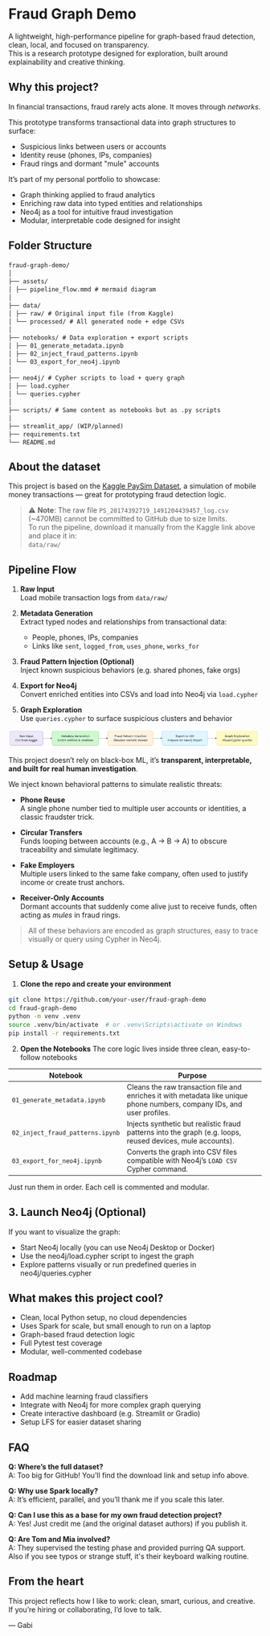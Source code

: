 # Fraud Graph Demo
A lightweight, high-performance pipeline for graph-based fraud detection, clean, local, and focused on transparency.  
This is a research prototype designed for exploration, built around explainability and creative thinking.

## Why this project?

In financial transactions, fraud rarely acts alone. It moves through *networks*.

This prototype transforms transactional data into graph structures to surface:
- Suspicious links between users or accounts
- Identity reuse (phones, IPs, companies)
- Fraud rings and dormant "mule" accounts

It’s part of my personal portfolio to showcase:

- Graph thinking applied to fraud analytics
- Enriching raw data into typed entities and relationships
- Neo4j as a tool for intuitive fraud investigation
- Modular, interpretable code designed for insight

## Folder Structure
```
fraud-graph-demo/
│
├── assets/
│ ├── pipeline_flow.mmd # mermaid diagram
│
├── data/
│ ├── raw/ # Original input file (from Kaggle)
│ └── processed/ # All generated node + edge CSVs
│
├── notebooks/ # Data exploration + export scripts
│ ├── 01_generate_metadata.ipynb
│ ├── 02_inject_fraud_patterns.ipynb
│ └── 03_export_for_neo4j.ipynb
│
├── neo4j/ # Cypher scripts to load + query graph
│ ├── load.cypher
│ └── queries.cypher
│
├── scripts/ # Same content as notebooks but as .py scripts
│
├── streamlit_app/ (WIP/planned)
├── requirements.txt
└── README.md
```

## About the dataset

This project is based on the [Kaggle PaySim Dataset](https://www.kaggle.com/datasets/ealaxi/paysim1), a simulation of mobile money transactions — great for prototyping fraud detection logic.

> ⚠️ **Note**: The raw file `PS_20174392719_1491204439457_log.csv` (~470MB) cannot be committed to GitHub due to size limits.  
> To run the pipeline, download it manually from the Kaggle link above and place it in:  
> `data/raw/`

## Pipeline Flow

1. **Raw Input**  
   Load mobile transaction logs from `data/raw/`

2. **Metadata Generation**  
   Extract typed nodes and relationships from transactional data:
   - People, phones, IPs, companies
   - Links like `sent`, `logged_from`, `uses_phone`, `works_for`

3. **Fraud Pattern Injection (Optional)**  
   Inject known suspicious behaviors (e.g. shared phones, fake orgs)

4. **Export for Neo4j**  
   Convert enriched entities into CSVs and load into Neo4j via `load.cypher`

5. **Graph Exploration**  
   Use `queries.cypher` to surface suspicious clusters and behavior


![Pipeline Diagram](assets/pipeline_flow.png)


This project doesn’t rely on black-box ML, it’s **transparent, interpretable, and built for real human investigation**.

We inject known behavioral patterns to simulate realistic threats:

- **Phone Reuse**  
  A single phone number tied to multiple user accounts or identities, a classic fraudster trick.

- **Circular Transfers**  
  Funds looping between accounts (e.g., A → B → A) to obscure traceability and simulate legitimacy.

- **Fake Employers**  
  Multiple users linked to the same fake company, often used to justify income or create trust anchors.

- **Receiver-Only Accounts**  
  Dormant accounts that suddenly come alive just to receive funds, often acting as *mules* in fraud rings.

> All of these behaviors are encoded as graph structures, easy to trace visually or query using Cypher in Neo4j.


## Setup & Usage

1. **Clone the repo and create your environment**
```bash
git clone https://github.com/your-user/fraud-graph-demo
cd fraud-graph-demo
python -m venv .venv
source .venv/bin/activate  # or .venv\Scripts\activate on Windows
pip install -r requirements.txt
```

2. **Open the Notebooks**
The core logic lives inside three clean, easy-to-follow notebooks

| Notebook                         | Purpose                                                                                                                  |
| -------------------------------- | ------------------------------------------------------------------------------------------------------------------------ |
| `01_generate_metadata.ipynb`     | Cleans the raw transaction file and enriches it with metadata like unique phone numbers, company IDs, and user profiles. |
| `02_inject_fraud_patterns.ipynb` | Injects synthetic but realistic fraud patterns into the graph (e.g. loops, reused devices, mule accounts).               |
| `03_export_for_neo4j.ipynb`      | Converts the graph into CSV files compatible with Neo4j’s `LOAD CSV` Cypher command.                                     |

Just run them in order. Each cell is commented and modular.

## 3. **Launch Neo4j (Optional)**
If you want to visualize the graph:

- Start Neo4j locally (you can use Neo4j Desktop or Docker)
- Use the neo4j/load.cypher script to ingest the graph
- Explore patterns visually or run predefined queries in neo4j/queries.cypher

## What makes this project cool?

- Clean, local Python setup, no cloud dependencies
- Uses Spark for scale, but small enough to run on a laptop
- Graph-based fraud detection logic
- Full Pytest test coverage
- Modular, well-commented codebase

## Roadmap

- Add machine learning fraud classifiers
- Integrate with Neo4j for more complex graph querying
- Create interactive dashboard (e.g. Streamlit or Gradio)
- Setup LFS for easier dataset sharing

## FAQ

**Q: Where’s the full dataset?**  
A: Too big for GitHub! You’ll find the download link and setup info above.

**Q: Why use Spark locally?**  
A: It’s efficient, parallel, and you’ll thank me if you scale this later.

**Q: Can I use this as a base for my own fraud detection project?**  
A: Yes! Just credit me (and the original dataset authors) if you publish it.

**Q: Are Tom and Mia involved?**  
A: They supervised the testing phase and provided purring QA support. Also if you see typos or strange stuff, it's their keyboard walking routine.

## From the heart

This project reflects how I like to work: clean, smart, curious, and creative.  
If you’re hiring or collaborating, I’d love to talk.

— Gabi
